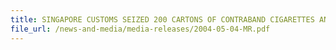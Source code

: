 ```yaml
---
title: SINGAPORE CUSTOMS SEIZED 200 CARTONS OF CONTRABAND CIGARETTES AND OVER 6,500 PIECES OF UNCENSORED VCDs, DVDs 
file_url: /news-and-media/media-releases/2004-05-04-MR.pdf
---
```

